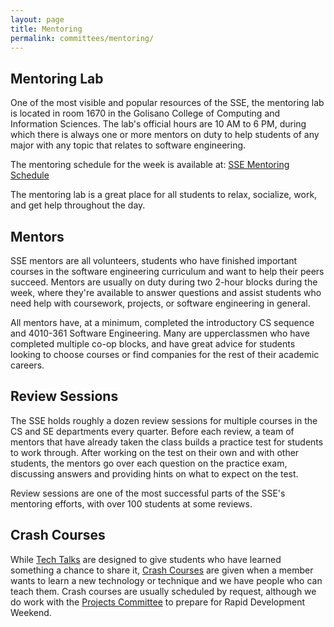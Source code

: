 ```yaml
---
layout: page
title: Mentoring
permalink: committees/mentoring/
---
```

Mentoring Lab
-------------

One of the most visible and popular resources of the SSE, the mentoring lab
is located in room 1670 in the Golisano College of Computing and Information
Sciences. The lab's official hours are 10 AM to 6 PM, during which there is
always one or more mentors on duty to help students of any major with any
topic that relates to software engineering.

The mentoring schedule for the week is available at: <a href="https://www.google.com/calendar/embed?title=Mentoring%20Schedule&mode=WEEK&height=768&wkst=1&bgcolor=%23FFFFFF&src=ict76b9u2j4ogt6r3spab08vog%40group.calendar.google.com&color=%232F6213&ctz=America%2FNew_York" target="_blank">SSE Mentoring Schedule</a>

The mentoring lab is a great place for all students to relax, socialize,
work, and get help throughout the day.

Mentors
-------

SSE mentors are all volunteers, students who have finished important
courses in the software engineering curriculum and want to help their peers
succeed. Mentors are usually on duty during two 2-hour blocks during the week,
where they're available to answer questions and assist students who need help
with coursework, projects, or software engineering in general.

All mentors have, at a minimum, completed the introductory CS sequence and
4010-361 Software Engineering.  Many are upperclassmen who have completed
multiple co-op blocks, and have great advice for students looking to choose
courses or find companies for the rest of their academic careers.

Review Sessions
---------------

The SSE holds roughly a dozen review sessions for multiple courses in the CS
and SE departments every quarter. Before each review, a team of mentors that
have already taken the class builds a practice test for students to work
through. After working on the test on their own and with other students, the
mentors go over each question on the practice exam, discussing answers and
providing hints on what to expect on the test.

Review sessions are one of the most successful parts of the SSE's mentoring
efforts, with over 100 students at some reviews.

Crash Courses
-------------

While [Tech Talks][1] are designed to give students who have learned
something a chance to share it, [Crash Courses][2] are given when a member wants to
learn a new technology or technique and we have people who can teach them. Crash
courses are usually scheduled by request, although we do work with the
[Projects Committee][3] to prepare for Rapid Development Weekend.

[1]: /committees/talks
[2]: crash-courses
[3]: /committees/projects